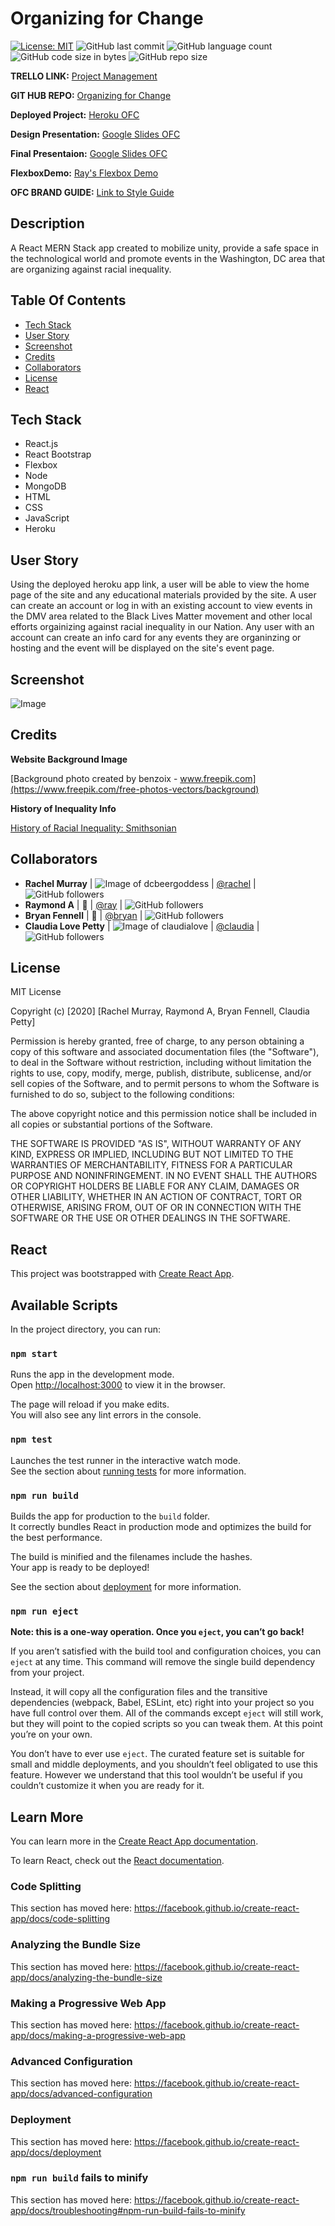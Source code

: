 # Organizing for Change

[![License: MIT](https://img.shields.io/badge/License-MIT-yellow.svg)](https://opensource.org/licenses/MIT)
![GitHub last commit](https://img.shields.io/github/last-commit/dcbeergoddess/OFC)
![GitHub language count](https://img.shields.io/github/languages/count/dcbeergoddess/OFC)
![GitHub code size in bytes](https://img.shields.io/github/languages/code-size/dcbeergoddess/OFC)
![GitHub repo size](https://img.shields.io/github/repo-size/dcbeergoddess/OFC)



**TRELLO LINK:** [Project Management](https://trello.com/b/2Z5joq2O/project-3)

**GIT HUB REPO:** [Organizing for Change](https://github.com/dcbeergoddess/OFC)

**Deployed Project:** [Heroku OFC]()

**Design Presentation:** [Google Slides OFC](https://docs.google.com/presentation/d/1fr1Q_iQJeQJ2gurLSHNProQRZ4vYwb5JzW5t53i_9Io/edit#slide=id.p)

**Final Presentaion:** [Google Slides OFC](https://docs.google.com/presentation/d/1jiH-MP6-g3o69Q3_MKwAVBLjMlYnj4fWMCtSHipjblw/edit#slide=id.p)

**FlexboxDemo:** [Ray's Flexbox Demo](https://github.com/rayfor1/flexbox-code-demo)

**OFC BRAND GUIDE:** [Link to Style Guide](https://dcbeergoddess.github.io/OFC_Brand_Guide/)



## Description

A React MERN Stack app created to mobilize unity, provide a safe space in the technological world and promote events in the Washington, DC area that are organizing against racial inequality. 


## Table Of Contents

* [Tech Stack](#techstack)
* [User Story](#userstory)
* [Screenshot](#screenshot)
* [Credits](#credits)
* [Collaborators](#collaborators)
* [License](#license)
* [React](#react)

## Tech Stack

- React.js
- React Bootstrap
- Flexbox
- Node
- MongoDB
- HTML
- CSS
- JavaScript
- Heroku

## User Story

Using the deployed heroku app link, a user will be able to view the home page of the site and any educational materials provided by the site. A user can create an account or log in with an existing account to view events in the DMV area related to the Black Lives Matter movement and other local efforts orgainizing against racial inequality in our Nation. Any user with an account can create an info card for any events they are organinzing or hosting and the event will be displayed on the site's event page.

## Screenshot

![Image](https://user-images.githubusercontent.com/59098488/84574187-c323c600-ad72-11ea-9774-d1c5f2eb0196.png)

## Credits

**Website Background Image**

[Background photo created by benzoix - www.freepik.com](https://www.freepik.com/free-photos-vectors/background)

**History of Inequality Info**

[History of Racial Inequality: Smithsonian](https://www.smithsonianmag.com/history/158-resources-understanding-systemic-racism-america-180975029/)

## Collaborators
* **Rachel Murray** | ![Image of dcbeergoddess](https://avatars0.githubusercontent.com/u/59098488?v=4&s=25) | [@rachel](https://github.com/dcbeergoddess) | ![GitHub followers](https://img.shields.io/github/followers/dcbeergoddess?label=Follow&style=social)
* **Raymond A** | :dragon_face: | [@ray](https://github.com/rayfor1) | ![GitHub followers](https://img.shields.io/github/followers/rayfor1?label=Follow&style=social)
* **Bryan Fennell** | :tiger: | [@bryan](https://github.com/bryan3023) | ![GitHub followers](https://img.shields.io/github/followers/bryan3023?label=Follow&style=social)
* **Claudia Love Petty** | ![Image of claudialove](https://avatars2.githubusercontent.com/u/59115351?v=4&s=25) | [@claudia](https://github.com/claudialove) | ![GitHub followers](https://img.shields.io/github/followers/claudialove?label=Follow&style=social)

## License

MIT License

Copyright (c) [2020] [Rachel Murray, Raymond A, Bryan Fennell, Claudia Petty]

Permission is hereby granted, free of charge, to any person obtaining a copy
of this software and associated documentation files (the "Software"), to deal
in the Software without restriction, including without limitation the rights
to use, copy, modify, merge, publish, distribute, sublicense, and/or sell
copies of the Software, and to permit persons to whom the Software is
furnished to do so, subject to the following conditions:

The above copyright notice and this permission notice shall be included in all
copies or substantial portions of the Software.

THE SOFTWARE IS PROVIDED "AS IS", WITHOUT WARRANTY OF ANY KIND, EXPRESS OR
IMPLIED, INCLUDING BUT NOT LIMITED TO THE WARRANTIES OF MERCHANTABILITY,
FITNESS FOR A PARTICULAR PURPOSE AND NONINFRINGEMENT. IN NO EVENT SHALL THE
AUTHORS OR COPYRIGHT HOLDERS BE LIABLE FOR ANY CLAIM, DAMAGES OR OTHER
LIABILITY, WHETHER IN AN ACTION OF CONTRACT, TORT OR OTHERWISE, ARISING FROM,
OUT OF OR IN CONNECTION WITH THE SOFTWARE OR THE USE OR OTHER DEALINGS IN THE
SOFTWARE.

## React

This project was bootstrapped with [Create React App](https://github.com/facebook/create-react-app).

## Available Scripts

In the project directory, you can run:

### `npm start`

Runs the app in the development mode.<br />
Open [http://localhost:3000](http://localhost:3000) to view it in the browser.

The page will reload if you make edits.<br />
You will also see any lint errors in the console.

### `npm test`

Launches the test runner in the interactive watch mode.<br />
See the section about [running tests](https://facebook.github.io/create-react-app/docs/running-tests) for more information.

### `npm run build`

Builds the app for production to the `build` folder.<br />
It correctly bundles React in production mode and optimizes the build for the best performance.

The build is minified and the filenames include the hashes.<br />
Your app is ready to be deployed!

See the section about [deployment](https://facebook.github.io/create-react-app/docs/deployment) for more information.

### `npm run eject`

**Note: this is a one-way operation. Once you `eject`, you can’t go back!**

If you aren’t satisfied with the build tool and configuration choices, you can `eject` at any time. This command will remove the single build dependency from your project.

Instead, it will copy all the configuration files and the transitive dependencies (webpack, Babel, ESLint, etc) right into your project so you have full control over them. All of the commands except `eject` will still work, but they will point to the copied scripts so you can tweak them. At this point you’re on your own.

You don’t have to ever use `eject`. The curated feature set is suitable for small and middle deployments, and you shouldn’t feel obligated to use this feature. However we understand that this tool wouldn’t be useful if you couldn’t customize it when you are ready for it.

## Learn More

You can learn more in the [Create React App documentation](https://facebook.github.io/create-react-app/docs/getting-started).

To learn React, check out the [React documentation](https://reactjs.org/).

### Code Splitting

This section has moved here: https://facebook.github.io/create-react-app/docs/code-splitting

### Analyzing the Bundle Size

This section has moved here: https://facebook.github.io/create-react-app/docs/analyzing-the-bundle-size

### Making a Progressive Web App

This section has moved here: https://facebook.github.io/create-react-app/docs/making-a-progressive-web-app

### Advanced Configuration

This section has moved here: https://facebook.github.io/create-react-app/docs/advanced-configuration

### Deployment

This section has moved here: https://facebook.github.io/create-react-app/docs/deployment

### `npm run build` fails to minify

This section has moved here: https://facebook.github.io/create-react-app/docs/troubleshooting#npm-run-build-fails-to-minify






